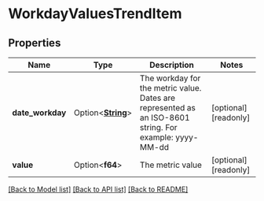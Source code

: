 # WorkdayValuesTrendItem

## Properties

Name | Type | Description | Notes
------------ | ------------- | ------------- | -------------
**date_workday** | Option<[**String**](string.md)> | The workday for the metric value. Dates are represented as an ISO-8601 string. For example: yyyy-MM-dd | [optional][readonly]
**value** | Option<**f64**> | The metric value | [optional][readonly]

[[Back to Model list]](../README.md#documentation-for-models) [[Back to API list]](../README.md#documentation-for-api-endpoints) [[Back to README]](../README.md)



